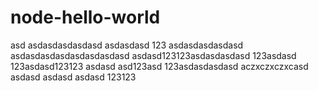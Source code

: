 # node-hello-world
asd
asdasdasdasdasd
asdasdasd
123
asdasdasdasdasd
asdasdasdasdasdasdasdasd
asdasd123123asdasdasdasd
123asdasd
123asdasd123123
asdasd
asd123asd
123asdasdasdasd
aczxczxczxcasd
asdasd
asdasd
asdasd
123123
